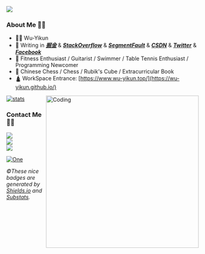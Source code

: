 ![](https://cdn.jsdelivr.net/gh/Wu-yikun/OSS/PicGo/202401051528652.png)

### About Me 🙋‍♂️

- 👨‍💻&nbsp;Wu-Yikun
- 🚀 Writing in ***[掘金](https://juejin.cn/)*** & [***StackOverflow***](https://stackoverflow.com/users/16805680/wu-yikun) & ***[SegmentFault](https://segmentfault.com/u/paradox_601112beb17e9/articles)*** & ***[CSDN](https://blog.csdn.net/qq_46221929?spm=1000.2115.3001.5343)*** & ***[Twitter](https://twitter.com/WuYiKkkun)*** & ***[Facebook](https://www.facebook.com/profile.php?id=100073027615250)***
- 💖  Fitness Enthusiast / Guitarist / Swimmer / Table Tennis Enthusiast / Programming Newcomer
- 🌅  Chinese Chess / Chess / Rubik's Cube / Extracurricular Book
- 🛕 WorkSpace Entrance: [https://www.wu-yikun.top/](https://wu-yikun.github.io/)

[![stats](https://github-readme-stats-izh7piylk.vercel.app/api?username=Wu-yikun&hide=prs,contribs&show_icons=true&bg_color=DEG,E66345,A65481&title_color=FFFFFF&text_color=FFFFFF&icon_color=FFFFFF)](https://github.com/Wu-yikun/)  <img align="right" alt="Coding" width="400" src="http://ww1.sinaimg.cn/large/007ZrBGhly1gudvpgzrwtg60m80gok0f02.gif">

### Contact Me 👨‍💻

<a href="https://www.facebook.com/profile.php?id=100073027615250" target="_blank"><img src="https://img.shields.io/badge/facebook%20@Wu YiKun-344E86?style=for-the-badge&logo=facebook&logoColor=white"/></a><br>
<a href="https://twitter.com/WuYiKkkun/" target="_blank"><img src="https://img.shields.io/badge/twitter%20@WuYiKkkun-0D95E8?style=for-the-badge&logo=twitter&logoColor=white"/></a><br>
<a href="https://wu-yikun.top"><img src="https://img.shields.io/badge/My%20Website:%20https://wuyikun.top-8E2DE2?style=for-the-badge&logo=google%20chrome&logoColor=white"/></a>

[![One](https://img.shields.io/badge/GitHub-@Wu_Yikun-red?&logo=github&style=plastic)](https://github.com/Wu-yikun)

*&copy;These nice badges are generated by <a href="https://shields.io/">Shields.io</a> and <a href="https://github.com/spencerwooo/Substats">Substats</a>.*

